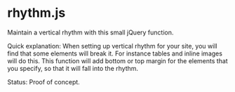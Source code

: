 rhythm.js
=========

Maintain a vertical rhythm with this small jQuery function.

Quick explanation:
When setting up vertical rhythm for your site, you will find that some elements
will break it. For instance tables and inline images will do this. This function
will add bottom or top margin for the elements that you specify, so that it will
fall into the rhythm.

Status:
Proof of concept.
